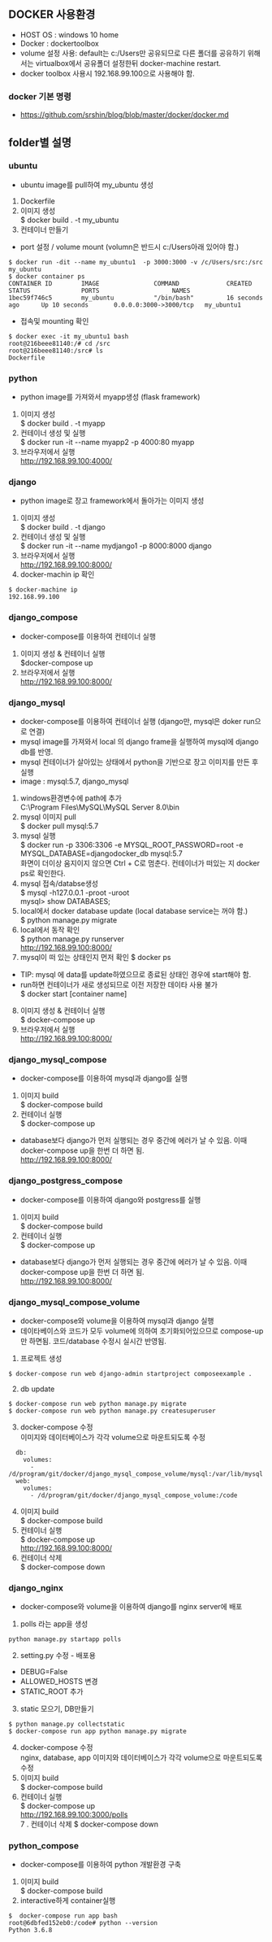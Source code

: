 ## DOCKER 사용환경
* HOST OS : windows 10 home
* Docker : dockertoolbox
* volume 설정 사용: default는 c:/Users만 공유되므로 다른 폴더를 공유하기 위해서는 virtualbox에서 공유폴더 설정한뒤 docker-machine restart. 
* docker toolbox 사용시 192.168.99.100으로 사용해야 함. 
### docker 기본 명령
* https://github.com/srshin/blog/blob/master/docker/docker.md

## folder별 설명
### ubuntu
* ubuntu image를 pull하여 my_ubuntu 생성 
1. Dockerfile 
2. 이미지 생성  
$ docker build . -t my_ubuntu
3. 컨테이너 만들기    
* port 설정 / volume mount (volumn은 반드시 c:/Users아래 있어야 함.)    
```
$ docker run -dit --name my_ubuntu1  -p 3000:3000 -v /c/Users/src:/src my_ubuntu    
$ docker container ps    
CONTAINER ID        IMAGE               COMMAND             CREATED             STATUS              PORTS                    NAMES
1bec59f746c5        my_ubuntu           "/bin/bash"         16 seconds ago      Up 10 seconds       0.0.0.0:3000->3000/tcp   my_ubuntu1
```
*  접속및 mounting 확인   
```
$ docker exec -it my_ubuntu1 bash
root@216beee81140:/# cd /src
root@216beee81140:/src# ls
Dockerfile
```
### python
* python image를 가져와서 myapp생성 (flask framework)
1. 이미지 생성  
$ docker build . -t myapp  
2. 컨테이너 생성 및 실행  
$ docker run -it --name myapp2 -p 4000:80 myapp  
3. 브라우저에서 실행  
http://192.168.99.100:4000/  

### django
* python image로 장고 framework에서 돌아가는 이미지 생성 
1. 이미지 생성  
$ docker build . -t django  
2. 컨테이너 생성 및 실행  
$ docker run -it --name mydjango1 -p 8000:8000 django  
3. 브라우저에서 실행  
http://192.168.99.100:8000/  
4. docker-machin ip 확인
```
$ docker-machine ip  
192.168.99.100
```

### django_compose
* docker-compose를 이용하여 컨테이너 실행
1. 이미지 생성 & 컨테이너 실행  
$docker-compose up   
2. 브라우저에서 실행  
http://192.168.99.100:8000/


### django_mysql
* docker-compose를 이용하여 컨테이너 실행 (django만, mysql은 doker run으로 연결) 
* mysql image를 가져와서 local 의 django frame을 실행하여 mysql에 django db를 반영. 
* mysql 컨테이너가 살아있는 상태에서  python을 기반으로 장고 이미지를 만든 후 실행 
* image : mysql:5.7, django_mysql   
1. windows환경변수에 path에 추가   
C:\Program Files\MySQL\MySQL Server 8.0\bin   
2. mysql 이미지 pull  
$ docker pull mysql:5.7   
3. mysql 실행   
$ docker run -p 3306:3306 -e MYSQL_ROOT_PASSWORD=root -e MYSQL_DATABASE=djangodocker_db mysql:5.7  
화면이 더이상 움지이지 않으면 Ctrl + C로 멈춘다. 컨테이너가 떠있는 지 docker ps로 확인한다. 
4. mysql 접속/databse생성    
$ mysql -h127.0.0.1 -proot -uroot  
mysql> show DATABASES;  
5. local에서 docker database update  (local database service는 꺼야 함.)  
$ python manage.py migrate
6. local에서 동작 확인  
$ python manage.py runserver  
http://192.168.99.100:8000/   
7. mysql이 떠 있는 상태인지 먼저 확인
$ docker ps   
* TIP: mysql 에 data를 update하였으므로 종료된 상태인 경우에 start해야 함.   
* run하면 컨테이너가 새로 생성되므로 이전 저장한 데이타 사용 불가   
$ docker start [container name]   
8. 이미지 생성 & 컨테이너 실행    
$ docker-compose up  
9. 브라우저에서 실행  
http://192.168.99.100:8000/


### django_mysql_compose
* docker-compose를 이용하여 mysql과 django를 실행
1. 이미지 build   
$ docker-compose build
2. 컨테이너 실행  
$ docker-compose up
* database보다 django가 먼저 실행되는 경우 중간에 에러가 날 수 있음. 이때 docker-compose up을 한번 더 하면 됨.  
http://192.168.99.100:8000/  

### django_postgress_compose
* docker-compose를 이용하여 django와 postgress를 실행
1. 이미지 build   
$ docker-compose build
2. 컨테이너 실행   
$ docker-compose up
* database보다 django가 먼저 실행되는 경우 중간에 에러가 날 수 있음. 이때 docker-compose up을 한번 더 하면 됨.  
http://192.168.99.100:8000/  

### django_mysql_compose_volume
* docker-compose와 volume을 이용하여 mysql과 django 실행
* 데이타베이스와 코드가 모두 volume에 의하여 초기화되어있으므로 compose-up만 하면됨. 코드/database 수정시 실시간 반영됨. 
1. 프로젝트 생성 
```
$ docker-compose run web django-admin startproject composeexample .
```
2. db update
```
$ docker-compose run web python manage.py migrate
$ docker-compose run web python manage.py createsuperuser
```
3. docker-compose 수정  
이미지와 데이터베이스가 각각 volume으로 마운트되도록 수정 
```
  db:
    volumes:
      - /d/program/git/docker/django_mysql_compose_volume/mysql:/var/lib/mysql
  web:
    volumes:
      - /d/program/git/docker/django_mysql_compose_volume:/code
```
4. 이미지 build   
$ docker-compose build
5. 컨테이너 실행   
$ docker-compose up    
http://192.168.99.100:8000/    
6. 컨테이너 삭제  
$ docker-compose down 

### django_nginx
* docker-compose와 volume을 이용하여 django를 nginx server에 배포
1. polls 라는 app을 생성  
```
python manage.py startapp polls
```
2. setting.py 수정 - 배포용 
* DEBUG=False 
* ALLOWED_HOSTS 변경
* STATIC_ROOT 추가 
3. static 모으기, DB만들기  
```
$ python manage.py collectstatic
$ docker-compose run app python manage.py migrate
```
4. docker-compose 수정  
nginx, database, app 이미지와 데이터베이스가 각각 volume으로 마운트되도록 수정 
5. 이미지 build   
$ docker-compose build
6. 컨테이너 실행   
$ docker-compose up    
http://192.168.99.100:3000/polls    
7 . 컨테이너 삭제
$ docker-compose down 

### python_compose
* docker-compose를 이용하여 python 개발환경 구축
1. 이미지 build   
$ docker-compose build
2. interactive하게 container실행
```
$  docker-compose run app bash
root@6dbfed152eb0:/code# python --version
Python 3.6.8
```


